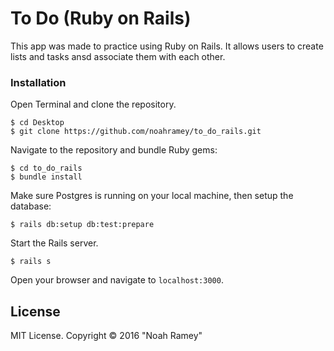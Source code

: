 # To Do (Ruby on Rails)

This app was made to practice using Ruby on Rails. It allows users to create lists and tasks ansd associate them with each other.

### Installation

Open Terminal and clone the repository.  
```
$ cd Desktop
$ git clone https://github.com/noahramey/to_do_rails.git
```

Navigate to the repository and bundle Ruby gems:
```
$ cd to_do_rails
$ bundle install
```

Make sure Postgres is running on your local machine, then setup the database:
```
$ rails db:setup db:test:prepare
```

Start the Rails server.
```
$ rails s
```

Open your browser and navigate to `localhost:3000`.


License
-------

MIT License. Copyright &copy; 2016 "Noah Ramey"
